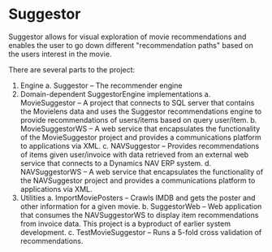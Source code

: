 Suggestor
=========

Suggestor allows for visual exploration of movie recommendations and enables the user to 
go down different "recommendation paths" based on the users interest in the movie. 

There are several parts to the project:

1.  Engine
  a.	Suggestor – The recommender engine
2.	Domain-dependent SuggestorEngine implementations
  a.	MovieSuggestor – A project that connects to SQL server that contains the Movielens data and uses the Suggestor recommendations engine to provide recommendations of users/items based on query user/item. 
  b.	MovieSuggestorWS – A web service that encapsulates the functionality of the MovieSuggestor project and provides a communications platform to applications via XML. 
  c.	NAVSuggestor – Provides recommendations of items given user/invoice with data retrieved from an external web service that connects to a Dynamics NAV ERP system.
  d.	NAVSuggestorWS – A web service that encapsulates the functionality of the NAVSuggestor project and provides a communications platform to applications via XML.
3.	Utilities
  a.	ImportMoviePosters – Crawls IMDB and gets the poster and other information for a given movie.
  b.	SuggestorWeb – Web application that consumes the NAVSuggestorWS to display item recommendations from invoice data. This project is a byproduct of earlier system development. 
  c.	TestMovieSuggestor – Runs a 5-fold cross validation of recommendations. 
